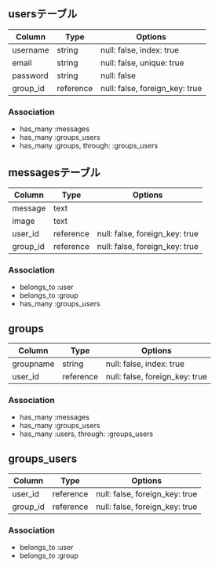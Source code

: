 ## usersテーブル
|Column|Type|Options|
|------|----|-------|
|username|string|null: false, index: true|
|email|string|null: false, unique: true|
|password|string|null: false|
|group_id|reference|null: false, foreign_key: true|
### Association
- has_many :messages
- has_many :groups_users
- has_many :groups, through: :groups_users

## messagesテーブル
|Column|Type|Options|
|------|----|-------|
|message|text| |
|image|text| |
|user_id|reference|null: false, foreign_key: true|
|group_id|reference|null: false, foreign_key: true|
### Association
- belongs_to :user
- belongs_to :group
- has_many :groups_users

## groups
|Column|Type|Options|
|------|----|-------|
|groupname|string|null: false, index: true|
|user_id|reference|null: false, foreign_key: true|
### Association
- has_many :messages
- has_many :groups_users
- has_many :users, through: :groups_users

## groups_users
|Column|Type|Options|
|------|----|-------|
|user_id|reference|null: false, foreign_key: true|
|group_id|reference|null: false, foreign_key: true|
### Association
- belongs_to :user
- belongs_to :group


